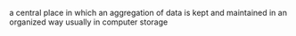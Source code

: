 a central place in which an aggregation of data is kept and maintained in an organized way usually in computer storage

